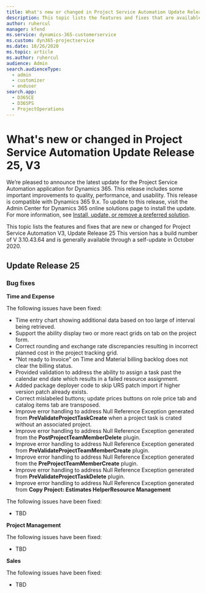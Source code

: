 ```yaml
---
title: What's new or changed in Project Service Automation Update Release 25, V3
description: This topic lists the features and fixes that are available in Project Service Automation Update Release 25, V3.
author: ruhercul
manager: kfend
ms.service: dynamics-365-customerservice
ms.custom: dyn365-projectservice
ms.date: 10/26/2020
ms.topic: article
ms.author: ruhercul
audience: Admin
search.audienceType: 
  - admin
  - customizer
  - enduser
search.app: 
  - D365CE
  - D365PS
  - ProjectOperations
---
```


# What's new or changed in Project Service Automation Update Release 25, V3

We’re pleased to announce the latest update for the Project Service Automation application for Dynamics 365. This release includes some important improvements to quality, performance, and usability. This release is compatible with Dynamics 365 9.x. To update to this release, visit the Admin Center for Dynamics 365 online solutions page to install the update. For more information, see [Install, update, or remove a preferred solution](https://docs.microsoft.com/power-platform/admin/install-remove-preferred-solution).

This topic lists the features and fixes that are new or changed for Project Service Automation V3, Update Release 25 This version has a build number of V 3.10.43.64 and is generally available through a self-update in October 2020.

## Update Release 25

### Bug fixes

**Time and Expense**

The following issues have been fixed:

- Time entry chart showing additional data based on too large of interval being retrieved.
- Support the ability display two or more react grids on tab on the project form.
- Correct rounding and exchange rate discrepancies resulting in incorrect planned cost in the project tracking grid.
- “Not ready to Invoice” on Time and Material billing backlog does not clear the billing status.
- Provided validation to address the ability to assign a task past the calendar end date which results in a failed resource assignment.
- Added package deployer code to skip URS patch import if higher version patch already exists.
- Correct mislabeled buttons; update prices buttons on role price tab and catalog items tab are transposed.
- Improve error handling to address Null Reference Exception generated from **PreValidateProjectTaskCreate** when a project task is crated without an associated project.
- Improve error handling to address Null Reference Exception generated from the **PostProjectTeamMemberDelete** plugin.
- Improve error handling to address Null Reference Exception generated from **PreValidateProjectTeamMemberCreate** plugin.
- Improve error handling to address Null Reference Exception generated from the **PreProjectTeamMemberCreate** plugin.
- Improve error handling to address Null Reference Exception generated from **PreValidateProjectTaskDelete** plugin.
- Improve error handling to address Null Reference Exception generated from **Copy Project: Estimates HelperResource Management**

The following issues have been fixed:

-   TBD

**Project Management**

The following issues have been fixed:

-   TBD

**Sales**

The following issues have been fixed:

-   TBD
